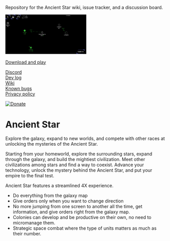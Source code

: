 Repository for the Ancient Star wiki, issue tracker, and a discussion board.

[<img src="./screenshots/map-early-game.jpg" alt="Ancient Star early game galaxy map" width="50%" height="50%">](/screenshots/map-early-game.jpg)

[Download and play](https://play.google.com/store/apps/details?id=com.ikcode.ancientstar1)  

[Discord](https://discord.gg/nc66tMS3ZD)  
[Dev log](https://iktools.github.io/Ancient-Star/)  
[Wiki](https://github.com/iktools/Ancient-Star/wiki)  
[Known bugs](https://github.com/iktools/Ancient-Star/issues)  
[Privacy policy](https://iktools.github.io/privacy.htm)

[![Donate](https://img.shields.io/badge/Donate-PayPal-green.svg)](https://www.paypal.me/IvanKravarscan/5)

# Ancient Star
Explore the galaxy, expand to new worlds, and compete with other races at unlocking the mysteries of the Ancient Star.

Starting from your homeworld, explore the surrounding stars, expand through the galaxy, and build the mightiest civilization. Meet other civilizations among stars and find a way to coexist. Advance your technology, unlock the mystery behind the Ancient Star, and put your empire to the final test.

Ancient Star features a streamlined 4X experience. 
- Do everything from the galaxy map
- Give orders only when you want to change direction
- No more jumping from one screen to another all the time, get information, and give orders right from the galaxy map. 
- Colonies can develop and be productive on their own, no need to micromanage them.
- Strategic space combat where the type of units matters as much as their number.
